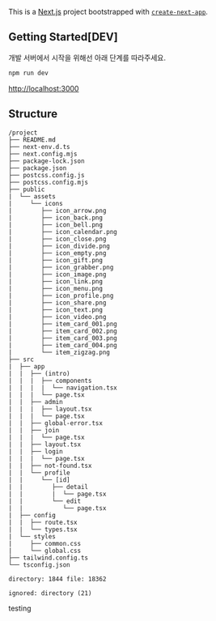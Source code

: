 This is a [Next.js](https://nextjs.org) project bootstrapped with [`create-next-app`](https://nextjs.org/docs/app/api-reference/cli/create-next-app).

## Getting Started[DEV]

개발 서버에서 시작을 위해선 아래 단계를 따라주세요.

```bash
npm run dev
```

[http://localhost:3000](http://localhost:3000)

## Structure

```
/project
├── README.md
├── next-env.d.ts
├── next.config.mjs
├── package-lock.json
├── package.json
├── postcss.config.js
├── postcss.config.mjs
├── public
|  └── assets
|     └── icons
|        ├── icon_arrow.png
|        ├── icon_back.png
|        ├── icon_bell.png
|        ├── icon_calendar.png
|        ├── icon_close.png
|        ├── icon_divide.png
|        ├── icon_empty.png
|        ├── icon_gift.png
|        ├── icon_grabber.png
|        ├── icon_image.png
|        ├── icon_link.png
|        ├── icon_menu.png
|        ├── icon_profile.png
|        ├── icon_share.png
|        ├── icon_text.png
|        ├── icon_video.png
|        ├── item_card_001.png
|        ├── item_card_002.png
|        ├── item_card_003.png
|        ├── item_card_004.png
|        └── item_zigzag.png
├── src
|  ├── app
|  |  ├── (intro)
|  |  |  ├── components
|  |  |  |  └── navigation.tsx
|  |  |  └── page.tsx
|  |  ├── admin
|  |  |  ├── layout.tsx
|  |  |  └── page.tsx
|  |  ├── global-error.tsx
|  |  ├── join
|  |  |  └── page.tsx
|  |  ├── layout.tsx
|  |  ├── login
|  |  |  └── page.tsx
|  |  ├── not-found.tsx
|  |  └── profile
|  |     └── [id]
|  |        ├── detail
|  |        |  └── page.tsx
|  |        └── edit
|  |           └── page.tsx
|  ├── config
|  |  ├── route.tsx
|  |  └── types.tsx
|  └── styles
|     ├── common.css
|     └── global.css
├── tailwind.config.ts
└── tsconfig.json

directory: 1844 file: 18362

ignored: directory (21)
```

testing
